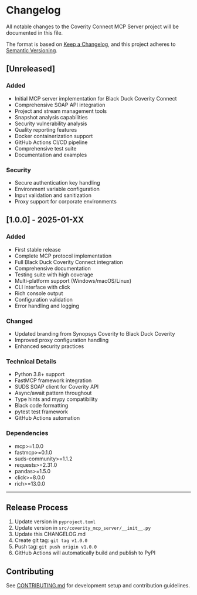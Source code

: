 # Changelog

All notable changes to the Coverity Connect MCP Server project will be documented in this file.

The format is based on [Keep a Changelog](https://keepachangelog.com/en/1.0.0/),
and this project adheres to [Semantic Versioning](https://semver.org/spec/v2.0.0.html).

## [Unreleased]

### Added
- Initial MCP server implementation for Black Duck Coverity Connect
- Comprehensive SOAP API integration
- Project and stream management tools
- Snapshot analysis capabilities
- Security vulnerability analysis
- Quality reporting features
- Docker containerization support
- GitHub Actions CI/CD pipeline
- Comprehensive test suite
- Documentation and examples

### Security
- Secure authentication key handling
- Environment variable configuration
- Input validation and sanitization
- Proxy support for corporate environments

## [1.0.0] - 2025-01-XX

### Added
- First stable release
- Complete MCP protocol implementation
- Full Black Duck Coverity Connect integration
- Comprehensive documentation
- Testing suite with high coverage
- Multi-platform support (Windows/macOS/Linux)
- CLI interface with click
- Rich console output
- Configuration validation
- Error handling and logging

### Changed
- Updated branding from Synopsys Coverity to Black Duck Coverity
- Improved proxy configuration handling
- Enhanced security practices

### Technical Details
- Python 3.8+ support
- FastMCP framework integration
- SUDS SOAP client for Coverity API
- Async/await pattern throughout
- Type hints and mypy compatibility
- Black code formatting
- pytest test framework
- GitHub Actions automation

### Dependencies
- mcp>=1.0.0
- fastmcp>=0.1.0
- suds-community>=1.1.2
- requests>=2.31.0
- pandas>=1.5.0
- click>=8.0.0
- rich>=13.0.0

---

## Release Process

1. Update version in `pyproject.toml`
2. Update version in `src/coverity_mcp_server/__init__.py`
3. Update this CHANGELOG.md
4. Create git tag: `git tag v1.0.0`
5. Push tag: `git push origin v1.0.0`
6. GitHub Actions will automatically build and publish to PyPI

## Contributing

See [CONTRIBUTING.md](CONTRIBUTING.md) for development setup and contribution guidelines.